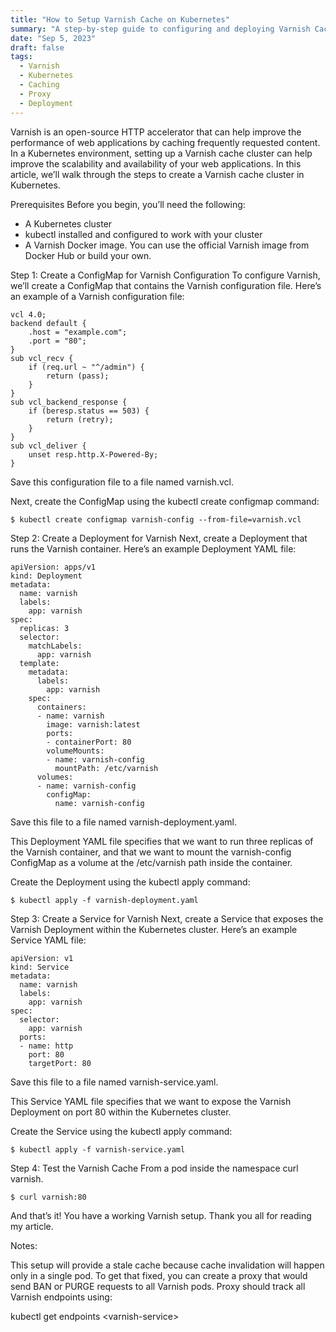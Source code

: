 ```yaml
---
title: "How to Setup Varnish Cache on Kubernetes"
summary: "A step-by-step guide to configuring and deploying Varnish Cache on Kubernetes, including setting up Varnish as a caching proxy and integrating it with your applications."
date: "Sep 5, 2023"
draft: false
tags:
  - Varnish
  - Kubernetes
  - Caching
  - Proxy
  - Deployment
---
```


Varnish is an open-source HTTP accelerator that can help improve the performance of web applications by caching frequently requested content. In a Kubernetes environment, setting up a Varnish cache cluster can help improve the scalability and availability of your web applications. In this article, we’ll walk through the steps to create a Varnish cache cluster in Kubernetes.

Prerequisites
Before you begin, you’ll need the following:

- A Kubernetes cluster
- kubectl installed and configured to work with your cluster
- A Varnish Docker image. You can use the official Varnish image from Docker Hub or build your own.


Step 1: Create a ConfigMap for Varnish Configuration
To configure Varnish, we’ll create a ConfigMap that contains the Varnish configuration file. Here’s an example of a Varnish configuration file:
```
vcl 4.0;
backend default {
    .host = "example.com";
    .port = "80";
}
sub vcl_recv {
    if (req.url ~ "^/admin") {
        return (pass);
    }
}
sub vcl_backend_response {
    if (beresp.status == 503) {
        return (retry);
    }
}
sub vcl_deliver {
    unset resp.http.X-Powered-By;
}
```
Save this configuration file to a file named varnish.vcl.

Next, create the ConfigMap using the kubectl create configmap command:

`$ kubectl create configmap varnish-config --from-file=varnish.vcl`

Step 2: Create a Deployment for Varnish
Next, create a Deployment that runs the Varnish container. Here’s an example Deployment YAML file:
```
apiVersion: apps/v1
kind: Deployment
metadata:
  name: varnish
  labels:
    app: varnish
spec:
  replicas: 3
  selector:
    matchLabels:
      app: varnish
  template:
    metadata:
      labels:
        app: varnish
    spec:
      containers:
      - name: varnish
        image: varnish:latest
        ports:
        - containerPort: 80
        volumeMounts:
        - name: varnish-config
          mountPath: /etc/varnish
      volumes:
      - name: varnish-config
        configMap:
          name: varnish-config
```
Save this file to a file named varnish-deployment.yaml.

This Deployment YAML file specifies that we want to run three replicas of the Varnish container, and that we want to mount the varnish-config ConfigMap as a volume at the /etc/varnish path inside the container.

Create the Deployment using the kubectl apply command:

`$ kubectl apply -f varnish-deployment.yaml`

Step 3: Create a Service for Varnish
Next, create a Service that exposes the Varnish Deployment within the Kubernetes cluster. Here’s an example Service YAML file:
```
apiVersion: v1
kind: Service
metadata:
  name: varnish
  labels:
    app: varnish
spec:
  selector:
    app: varnish
  ports:
  - name: http
    port: 80
    targetPort: 80
```
Save this file to a file named varnish-service.yaml.

This Service YAML file specifies that we want to expose the Varnish Deployment on port 80 within the Kubernetes cluster.

Create the Service using the kubectl apply command:

`$ kubectl apply -f varnish-service.yaml`

Step 4: Test the Varnish Cache
From a pod inside the namespace curl varnish.

`$ curl varnish:80`

And that’s it! You have a working Varnish setup.
Thank you all for reading my article.

Notes:

This setup will provide a stale cache because cache invalidation will happen only in a single pod. To get that fixed, you can create a proxy that would send BAN or PURGE requests to all Varnish pods. Proxy should track all Varnish endpoints using:

kubectl get endpoints \<varnish-service>